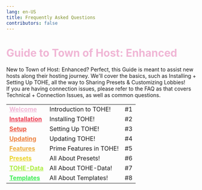 ```yaml
---
lang: en-US
title: Frequently Asked Questions
contributors: false
---
```


# <font color=#f0b6d5>Guide to Town of Host: Enhanced</font>

New to Town of Host: Enhanced? Perfect, this Guide is meant to assist new hosts along their hosting journey. We'll cover the basics, such as Installing + Setting Up TOHE, all the way to Sharing Presets & Customizing Lobbies!<br>
If you are having connection issues, please refer to the FAQ as that covers Technical + Connection Issues, as well as common questions.

<table>
<tr>
<td><a href="/guides/Welcome.html" style="color:#f0b6d5"><b>Welcome</b></a></td>
<td>Introduction to TOHE!</td>
<td align="center">#1</td>
</tr>
<tr>
<td><a href="/guides/Installation.html" style="color:#ed3d52"><b>Installation</b></a></td>
<td>Installing TOHE!</td>
<td align="center">#2</td>
</tr>
<tr>
<td><a href="/guides/Setup.html" style="color:#ed543d"><b>Setup</b></a></td>
<td>Setting Up TOHE!</td>
<td align="center">#3</td>
</tr>
<tr>
<td><a href="/guides/Updating.html" style="color:#ed803d"><b>Updating</b></a></td>
<td>Updating TOHE!</td>
<td align="center">#4</td>
</tr>
<tr>
<td><a href="/guides/Features.html" style="color:#edac3d"><b>Features</b></a></td>
<td>Prime Features in TOHE!</td>
<td align="center">#5</td>
</tr>
<tr>
<td><a href="/guides/Presets.html" style="color:#ebd326"><b>Presets</b></a></td>
<td>All About Presets!</td>
<td align="center">#6</td>
</tr>
<tr>
<td><a href="/guides/TOHEData.html" style="color:#aaed3d"><b>TOHE-Data</b></a></td>
<td>All About TOHE-Data!</td>
<td align="center">#7</td>
</tr>
<tr>
<td><a href="/guides/Templates.html" style="color:#3ded54"><b>Templates</b></a></td>
<td>All About Templates!</td>
<td align="center">#8</td>
</tr>
</table>